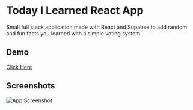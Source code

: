 # Today I Learned React App

Small full stack application made with React and Supabse to add random and fun facts you learned with a simple voting system.

## Demo

[Click Here](https://today-i-learned-ndrsov.netlify.app/)

## Screenshots

![App Screenshot](https://i.ibb.co/3kk9hT2/screenshot.jpg)
